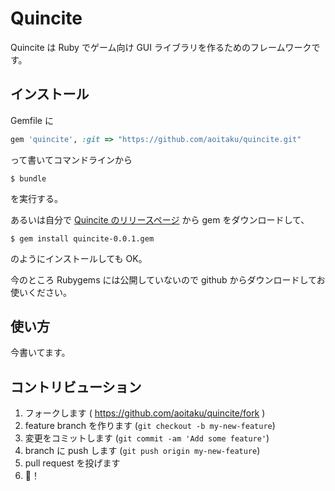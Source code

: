 # Quincite

Quincite は Ruby でゲーム向け GUI ライブラリを作るためのフレームワークです。


## インストール

Gemfile に

```ruby
gem 'quincite', :git => "https://github.com/aoitaku/quincite.git"
```

って書いてコマンドラインから

    $ bundle

を実行する。

あるいは自分で [Quincite のリリースページ](https://github.com/aoitaku/quincite/releases/tag/v0.0.1) から gem をダウンロードして、

    $ gem install quincite-0.0.1.gem

のようにインストールしても OK。

今のところ Rubygems には公開していないので github からダウンロードしてお使いください。


## 使い方

今書いてます。


## コントリビューション

1. フォークします ( https://github.com/aoitaku/quincite/fork )
2. feature branch を作ります (`git checkout -b my-new-feature`)
3. 変更をコミットします (`git commit -am 'Add some feature'`)
4. branch に push します (`git push origin my-new-feature`)
5. pull request を投げます
6. 🍣！
